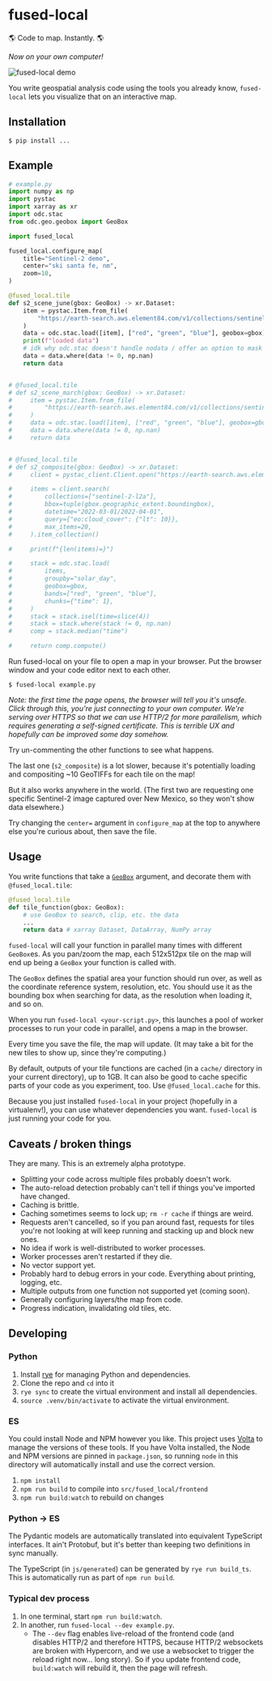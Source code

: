 # fused-local

🌎 Code to map. Instantly. 🌎

_Now on your own computer!_

![fused-local demo](media/fused-local-demo.gif)

You write geospatial analysis code using the tools you already know, `fused-local` lets you visualize that on an interactive map.

## Installation

```
$ pip install ...
```

## Example

```python
# example.py
import numpy as np
import pystac
import xarray as xr
import odc.stac
from odc.geo.geobox import GeoBox

import fused_local

fused_local.configure_map(
    title="Sentinel-2 demo",
    center="ski santa fe, nm",
    zoom=10,
)

@fused_local.tile
def s2_scene_june(gbox: GeoBox) -> xr.Dataset:
    item = pystac.Item.from_file(
        "https://earth-search.aws.element84.com/v1/collections/sentinel-2-l2a/items/S2A_13SDV_20240601_0_L2A"
    )
    data = odc.stac.load([item], ["red", "green", "blue"], geobox=gbox)
    print(f"loaded data")
    # idk why odc.stac doesn't handle nodata / offer an option to mask it
    data = data.where(data != 0, np.nan)
    return data


# @fused_local.tile
# def s2_scene_march(gbox: GeoBox) -> xr.Dataset:
#     item = pystac.Item.from_file(
#         "https://earth-search.aws.element84.com/v1/collections/sentinel-2-l2a/items/S2B_13SDV_20240301_0_L2A"
#     )
#     data = odc.stac.load([item], ["red", "green", "blue"], geobox=gbox)
#     data = data.where(data != 0, np.nan)
#     return data


# @fused_local.tile
# def s2_composite(gbox: GeoBox) -> xr.Dataset:
#     client = pystac_client.Client.open("https://earth-search.aws.element84.com/v1")

#     items = client.search(
#         collections=["sentinel-2-l2a"],
#         bbox=tuple(gbox.geographic_extent.boundingbox),
#         datetime="2022-03-01/2022-04-01",
#         query={"eo:cloud_cover": {"lt": 10}},
#         max_items=20,
#     ).item_collection()

#     print(f"{len(items)=}")

#     stack = odc.stac.load(
#         items,
#         groupby="solar_day",
#         geobox=gbox,
#         bands=["red", "green", "blue"],
#         chunks={"time": 1},
#     )
#     stack = stack.isel(time=slice(4))
#     stack = stack.where(stack != 0, np.nan)
#     comp = stack.median("time")

#     return comp.compute()
```

Run fused-local on your file to open a map in your browser. Put the browser window and your code editor next to each other.

```
$ fused-local example.py
```

_Note: the first time the page opens, the browser will tell you it's unsafe. Click through this, you're just connecting to your own computer. We're serving over HTTPS so that we can use HTTP/2 for more parallelism, which requires generating a self-signed certificate. This is terrible UX and hopefully can be improved some day somehow._

Try un-commenting the other functions to see what happens.

The last one (`s2_composite`) is a lot slower, because it's potentially loading and compositing ~10 GeoTIFFs for each tile on the map!

But it also works anywhere in the world. (The first two are requesting one specific Sentinel-2 image captured over New Mexico, so they won't show data elsewhere.)

Try changing the `center=` argument in `configure_map` at the top to anywhere else you're curious about, then save the file.

## Usage

You write functions that take a [`GeoBox`](https://odc-geo.readthedocs.io/en/latest/intro-geobox.html) argument, and decorate them with `@fused_local.tile`:

```python
@fused_local.tile
def tile_function(gbox: GeoBox):
    # use GeoBox to search, clip, etc. the data
    ...
    return data # xarray Dataset, DataArray, NumPy array
```

`fused-local` will call your function in parallel many times with different `GeoBox`es. As you pan/zoom the map, each 512x512px tile on the map will end up being a `GeoBox` your function is called with.

The `GeoBox` defines the spatial area your function should run over, as well as the coordinate reference system, resolution, etc. You should use it as the bounding box when searching for data, as the resolution when loading it, and so on.

When you run `fused-local <your-script.py>`, this launches a pool of worker processes to run your code in parallel, and opens a map in the browser.

Every time you save the file, the map will update. (It may take a bit for the new tiles to show up, since they're computing.)

By default, outputs of your tile functions are cached (in a `cache/` directory in your current directory), up to 1GB. It can also be good to cache specific parts of your code as you experiment, too. Use `@fused_local.cache` for this.

Because you just installed `fused-local` in your project (hopefully in a virtualenv!), you can use whatever dependencies you want. `fused-local` is just running your code for you.

## Caveats / broken things

They are many. This is an extremely alpha prototype.

- Splitting your code across multiple files probably doesn't work.
- The auto-reload detection probably can't tell if things you've imported have changed.
- Caching is brittle.
- Caching sometimes seems to lock up; `rm -r cache` if things are weird.
- Requests aren't cancelled, so if you pan around fast, requests for tiles you're not looking at will keep running and stacking up and block new ones.
- No idea if work is well-distributed to worker processes.
- Worker processes aren't restarted if they die.
- No vector support yet.
- Probably hard to debug errors in your code. Everything about printing, logging, etc.
- Multiple outputs from one function not supported yet (coming soon).
- Generally configuring layers/the map from code.
- Progress indication, invalidating old tiles, etc.

## Developing

### Python

1. Install [rye](https://rye.astral.sh) for managing Python and dependencies.
1. Clone the repo and `cd` into it
1. `rye sync` to create the virtual environment and install all dependencies.
1. `source .venv/bin/activate` to activate the virtual environment.

### ES

You could install Node and NPM however you like. This project uses [Volta](https://volta.sh) to manage the versions of these tools. If you have Volta installed, the Node and NPM versions are pinned in `package.json`, so running `node` in this directory will automatically install and use the correct version.

1. `npm install`
1. `npm run build` to compile into `src/fused_local/frontend`
1. `npm run build:watch` to rebuild on changes

### Python -> ES

The Pydantic models are automatically translated into equivalent TypeScript interfaces. It ain't Protobuf, but it's better than keeping two definitions in sync manually.

The TypeScript (in `js/generated`) can be generated by `rye run build_ts`. This is automatically run as part of `npm run build`.

### Typical dev process

1. In one terminal, start `npm run build:watch`.
1. In another, run `fused-local --dev example.py`.
    - The `--dev` flag enables live-reload of the frontend code (and disables HTTP/2 and therefore HTTPS, because HTTP/2 websockets are broken with Hypercorn, and we use a websocket to trigger the reload right now... long story). So if you update frontend code, `build:watch` will rebuild it, then the page will refresh.
